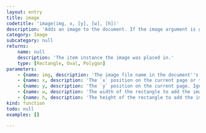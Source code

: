 ```yaml
---
layout: entry
title: image
codetitle: 'image(img, x, [y], [w], [h])'
description: 'Adds an image to the document. If the image argument is given as a string the image file must be in the document''s data directory which is in the same directory where the document is saved in. The image argument can also be a File instance which can be placed even before the document was saved. The second argument can either be the `x` position of the frame to create or an instance of a rectangle, oval or polygon to place the image in. If an `x` position is given, a `y` position must be given, too. If `x` and `y` positions are given and width and height are not given, the frame''s size gets set to the original image size.'
category: Image
subcategory: null
returns:
    name: null
    description: 'The item instance the image was placed in.'
    type: [Rectangle, Oval, Polygon]
parameters:
    - {name: img, description: 'The image file name in the document''s data directory or a File instance.', optional: false, type: [String, File]}
    - {name: x, description: 'The `x` position on the current page or the item instance to place the image in.', optional: false, type: [Number, Rectangle, Oval, Polygon]}
    - {name: y, description: 'The `y` position on the current page. Ignored if `x` is not a number.', optional: true, type: [Number]}
    - {name: w, description: 'The width of the rectangle to add the image to. Ignored if `x` is not a number.', optional: true, type: [Number]}
    - {name: h, description: 'The height of the rectangle to add the image to. Ignored if `x` is not a number.', optional: true, type: [Number]}
kind: function
todo: null
examples: []

---
```

